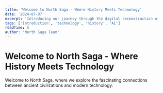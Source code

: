 ```yaml
---
title: 'Welcome to North Saga - Where History Meets Technology'
date: '2024-07-07'
excerpt: 'Introducing our journey through the digital reconstruction of medieval trade networks, from Viking longships to modern blockchain.'
tags: ['introduction', 'technology', 'history', 'AI']
readTime: 5
author: 'North Saga Team'
---
```


# Welcome to North Saga - Where History Meets Technology

Welcome to North Saga, where we explore the fascinating connections between ancient civilizations and modern technology.
